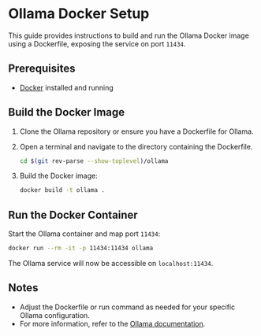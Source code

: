 # Ollama Docker Setup

This guide provides instructions to build and run the Ollama Docker image using a Dockerfile, exposing the service on port `11434`.

## Prerequisites

- [Docker](https://docs.docker.com/get-docker/) installed and running

## Build the Docker Image

1. Clone the Ollama repository or ensure you have a Dockerfile for Ollama.
2. Open a terminal and navigate to the directory containing the Dockerfile.
    
    ```bash
    cd $(git rev-parse --show-toplevel)/ollama
    ```

3. Build the Docker image:

    ```bash
    docker build -t ollama .
    ```

## Run the Docker Container

Start the Ollama container and map port `11434`:

```bash
docker run --rm -it -p 11434:11434 ollama
```

The Ollama service will now be accessible on `localhost:11434`.

## Notes

- Adjust the Dockerfile or run command as needed for your specific Ollama configuration.
- For more information, refer to the [Ollama documentation](https://github.com/ollama/ollama).
